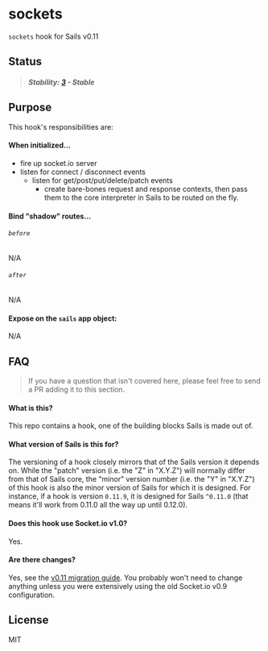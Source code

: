 # sockets

`sockets` hook for Sails v0.11

## Status

> ##### Stability: [3](http://nodejs.org/api/documentation.html#documentation_stability_index) - Stable


## Purpose

This hook's responsibilities are:

#### When initialized...
+ fire up socket.io server
+ listen for connect / disconnect events
  + listen for get/post/put/delete/patch events
    + create bare-bones request and response contexts, then pass them to the core interpreter in Sails to be routed on the fly.

#### Bind "shadow" routes...

###### `before`
N/A

###### `after`
N/A


#### Expose on the `sails` app object:
N/A

## FAQ

> If you have a question that isn't covered here, please feel free to send a PR adding it to this section.

#### What is this?

This repo contains a hook, one of the building blocks Sails is made out of.

#### What version of Sails is this for?

The versioning of a hook closely mirrors that of the Sails version it depends on.  While the "patch" version (i.e. the "Z" in "X.Y.Z") will normally differ from that of Sails core, the "minor" version number (i.e. the "Y" in "X.Y.Z") of this hook is also the minor version of Sails for which it is designed.  For instance, if a hook is version `0.11.9`, it is designed for Sails `^0.11.0` (that means it'll work from 0.11.0 all the way up until 0.12.0).

#### Does this hook use Socket.io v1.0?

Yes.

#### Are there changes?

Yes, see the [v0.11 migration guide](http://sailsjs.org/#/documentation/concepts/Upgrading). You probably won't need to change anything unless you were extensively using the old Socket.io v0.9 configuration.


## License

MIT
